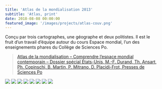```yaml
---
title: 'Atlas de la mondialisation 2013'
subtitle: 'Atlas, print'
date: 2018-08-08 00:00:00
featured_image: '/images/projects/atlas-couv.png'
---
```


Conçu par trois cartographes, une géographe et deux politistes. Il est le fruit d’un travail d’équipe autour du cours Espace mondial, l’un des enseignements phares du Collège de Sciences Po.

> [Atlas de la mondialisation – Comprendre l’espace mondial contemporain – Dossier spécial États-Unis, M.-F. Durand, Th. Ansart, Ph. Copinschi, B. Martin, P. Mitrano, D. Placidi-Frot, Presses de Sciences Po](http://www.pressesdesciencespo.fr/fr/livre/?GCOI=27246100711450)



<div class="gallery" data-columns="3">
	<img src="/images/projects/atlas-1.jpg">
	<img src="/images/projects/atlas-2.jpg">
	<img src="/images/projects/atlas-3.jpg">
	<img src="/images/projects/atlas-4.jpg">
	<img src="/images/projects/atlas-5.jpg">
	<img src="/images/projects/atlas-6.jpg">
	<img src="/images/projects/atlas-7.jpg">
	<img src="/images/projects/atlas-8.jpg">
</div>
